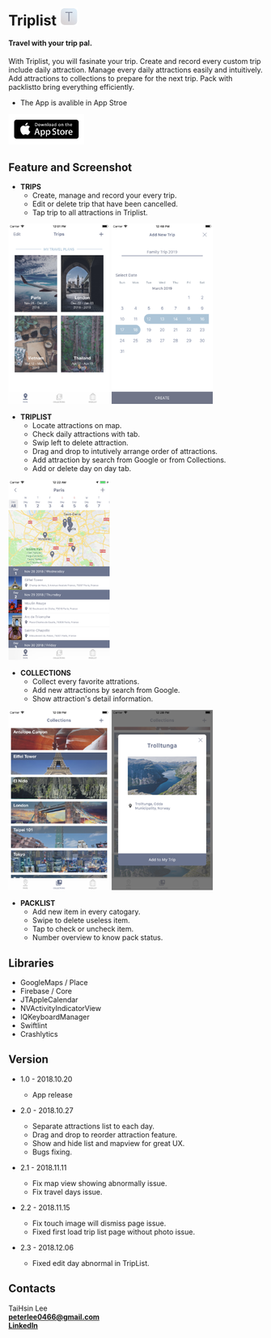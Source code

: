 # Triplist <a href="http://utripal.strikingly.com"><img src="https://github.com/TaiHsin/Travel/blob/master/Travel/Assets.xcassets/UTriPal_icon.imageset/UTriPal_icon.png" width="35"></a> 


#### Travel with your trip pal.   
With Triplist, you will fasinate your trip. Create and record every custom trip include daily attraction. Manage every daily attractions easily and intuitively. Add attractions to collections to prepare for the next trip. Pack with packlistto bring everything efficiently.

* The App is avalible in App Stroe   

<a href="https://itunes.apple.com/us/app/u-tripal/id1439435864?l=zh&ls=1&mt=8"><img src="https://github.com/TaiHsin/Travel/blob/master/Travel/Assets.xcassets/downloadAppstore.imageset/downloadAppstore.png" width="150">  </a>  


## Feature and Screenshot


* **TRIPS**   
	* Create, manage and record your every trip. 
	* Edit or delete trip that have been cancelled.
	* Tap trip to all attractions in Triplist.
	
<div>
<img src="https://github.com/TaiHsin/Travel/blob/master/screenshots/5.5/trips.png" width="200" height="356" align=center/>
<img src="https://github.com/TaiHsin/Travel/blob/master/screenshots/5.5/create_trip.png" width="200" height="356" align=center/>
</div>

* **TRIPLIST**
	* Locate attractions on map.
	* Check daily attractions with tab.
	* Swip left to delete attraction.
	* Drag and drop to intutively arrange order of attractions.
	* Add attraction by search from Google or from Collections.
	* Add or delete day on day tab.
	
<div>
<img src="https://github.com/TaiHsin/Travel/blob/master/screenshots/5.5/triplist.png" width="200" height="356" align=center/>
</div>

* **COLLECTIONS**
	* Collect every favorite attrations.
	* Add new attractions by search from Google.
	* Show attraction's detail information.
      
<div>
<img src="https://github.com/TaiHsin/Travel/blob/master/screenshots/5.5/collections.png" width="200" height="356" align=center/>
<img src="https://github.com/TaiHsin/Travel/blob/master/screenshots/5.5/information_card.png" width="200" height="356" align=center/>
</div>
	
* **PACKLIST**
	* Add new item in every catogary.
	* Swipe to delete useless item.
	* Tap to check or uncheck item.
	* Number overview to know pack status.    


## Libraries
* GoogleMaps / Place
* Firebase / Core
* JTAppleCalendar
* NVActivityIndicatorView
* IQKeyboardManager
* Swiftlint
* Crashlytics

## Version
* 1.0 - 2018.10.20
	* App release 

* 2.0 - 2018.10.27
	* Separate attractions list to each day.
	* Drag and drop to reorder attraction feature.
	* Show and hide list and mapview for great UX.
	* Bugs fixing.  
	
* 2.1 - 2018.11.11
	* Fix map view showing abnormally issue.
	* Fix travel days issue.

* 2.2 - 2018.11.15
	* Fix touch image will dismiss page issue.
	* Fixed first load trip list page without photo issue.
	
* 2.3 - 2018.12.06
	* Fixed edit day abnormal in TripList.

## Contacts
TaiHsin Lee    
**peterlee0466@gmail.com**     
[**LinkedIn**](https://www.linkedin.com/in/taihsin-lee-32976312a/)


	




